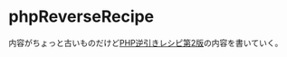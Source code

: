 # phpReverseRecipe

内容がちょっと古いものだけど[PHP逆引きレシピ第2版](https://www.amazon.co.jp/PHP%E9%80%86%E5%BC%95%E3%81%8D%E3%83%AC%E3%82%B7%E3%83%94-%E7%AC%AC2%E7%89%88-PROGRAMMER%E2%80%99S-RECiPE-%E9%88%B4%E6%9C%A8/dp/4798119873)の内容を書いていく。